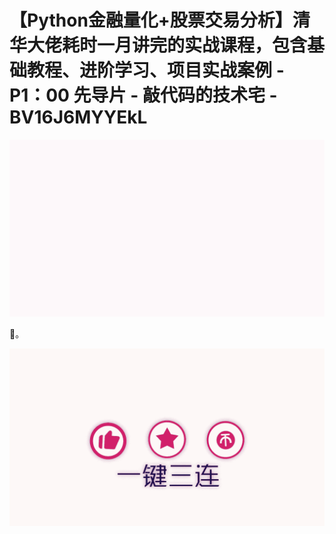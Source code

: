 # 【Python金融量化+股票交易分析】清华大佬耗时一月讲完的实战课程，包含基础教程、进阶学习、项目实战案例 - P1：00 先导片 - 敲代码的技术宅 - BV16J6MYYEkL

![](img/f53407bd65ec947ae2c29cb3ed6905d6_0.png)

🎼。

![](img/f53407bd65ec947ae2c29cb3ed6905d6_2.png)